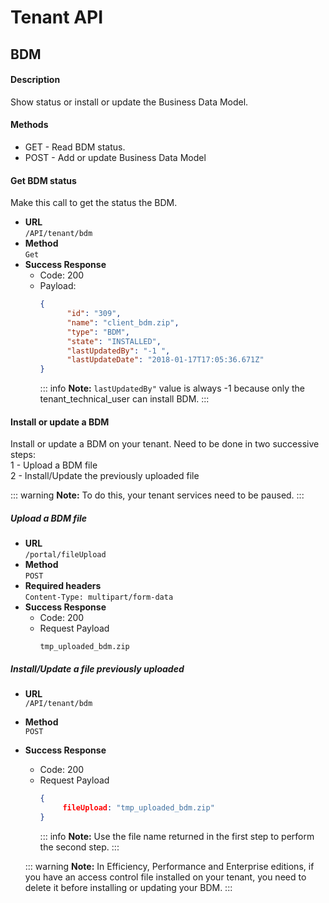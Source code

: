 # Tenant API

## BDM

#### Description

Show status or install or update the Business Data Model.

#### Methods

- GET - Read BDM status.
- POST - Add or update Business Data Model

#### Get BDM status

Make this call to get the status the BDM.

- **URL**  
  `/API/tenant/bdm`  
- **Method**  
  `Get`
- **Success Response**
  - Code: 200
  - Payload:      
    ```json
    {
          "id": "309",
          "name": "client_bdm.zip",
          "type": "BDM",
          "state": "INSTALLED",
          "lastUpdatedBy": "-1 ",
          "lastUpdateDate": "2018-01-17T17:05:36.671Z"
    }
    ```
    ::: info
    **Note:** `lastUpdatedBy"` value is always -1 because only the tenant_technical_user can install BDM.
    :::   

#### Install or update a BDM

Install or update a BDM on your tenant.
Need to be done in two successive steps:  
1 - Upload a BDM file  
2 - Install/Update the previously uploaded file    

 ::: warning
 **Note:** To do this, your tenant services need to be paused.
 :::

##### Upload a BDM file

- **URL**  
  `/portal/fileUpload`  
- **Method**  
  `POST` 
- **Required headers**  
  `Content-Type: multipart/form-data`
- **Success Response**
  - Code: 200    
  - Request Payload
    ```
    tmp_uploaded_bdm.zip
    ```

##### Install/Update a file previously uploaded

- **URL**  
  `/API/tenant/bdm`  
- **Method**  
  `POST`
- **Success Response**

  - Code: 200    
  - Request Payload
    ```json
    {
         fileUpload: "tmp_uploaded_bdm.zip"
    }   
    ```
    ::: info
    **Note:** Use the file name returned in the first step to perform the second step.
    :::

  ::: warning
  **Note:** In Efficiency, Performance and Enterprise editions, if you have an access control file installed on your tenant, you need to delete    it before installing or updating your BDM.
  :::
